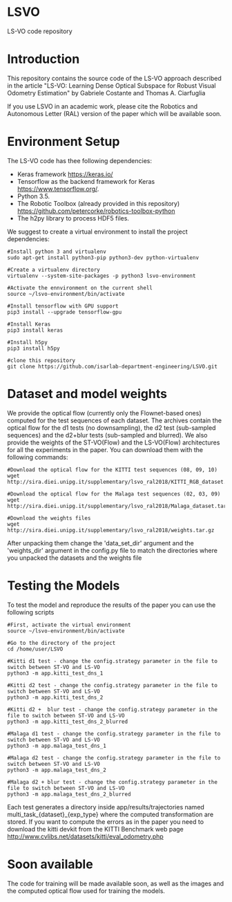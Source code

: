 # LSVO
LS-VO code repository

# Introduction

This repository contains the source code of the LS-VO approach described in the article "LS-VO: Learning Dense Optical Subspace for Robust Visual Odometry Estimation" by Gabriele Costante and Thomas A. Ciarfuglia

If you use LSVO in an academic work, please cite the Robotics and Autonomous Letter (RAL) version of the paper which will be available soon.

# Environment Setup

The LS-VO code has thee following dependencies: 
* Keras framework https://keras.io/ 
* Tensorflow as the backend framework for Keras https://www.tensorflow.org/. 
* Python 3.5. 
* The Robotic Toolbox (already provided in this repository) https://github.com/petercorke/robotics-toolbox-python
* The h2py library to process HDF5 files.

We suggest to create a virtual environment to install the project dependencies:
    
    #Install python 3 and virtualenv
    sudo apt-get install python3-pip python3-dev python-virtualenv
    
    #Create a virtualenv directory
    virtualenv --system-site-packages -p python3 lsvo-environment
    
    #Activate the ennvironment on the current shell
    source ~/lsvo-environment/bin/activate
    
    #Install tensorflow with GPU support
    pip3 install --upgrade tensorflow-gpu
    
    #Install Keras
    pip3 install keras
    
    #Install h5py
    pip3 install h5py
    
    #clone this repository 
    git clone https://github.com/isarlab-department-engineering/LSVO.git
   
# Dataset and model weights

We provide the optical flow (currently only the Flownet-based ones) computed for the test sequences of each dataset. The archives contain the optical flow for the d1 tests (no downsampling), the d2 test (sub-sampled sequences) and the d2+blur tests (sub-sampled and blurred).
We also provide the weights of the ST-VO(Flow) and the LS-VO(Flow) architectures for all the experiments in the paper.
You can download them with the following commands:

    #Download the optical flow for the KITTI test sequences (08, 09, 10)
    wget http://sira.diei.unipg.it/supplementary/lsvo_ral2018/KITTI_RGB_dataset.tar.gz
    
    #Download the optical flow for the Malaga test sequences (02, 03, 09)
    wget http://sira.diei.unipg.it/supplementary/lsvo_ral2018/Malaga_dataset.tar.gz
    
    #Download the weights files
    wget http://sira.diei.unipg.it/supplementary/lsvo_ral2018/weights.tar.gz
    
After unpacking them change the 'data_set_dir' argument and the 'weights_dir' argument in the config.py file to match the directories where you unpacked the datasets and the weights file 

# Testing the Models

To test the model and reproduce the results of the paper you can use the following scripts

    #First, activate the virtual environment
    source ~/lsvo-environment/bin/activate
    
    #Go to the directory of the project
    cd /home/user/LSVO
    
    #Kitti d1 test - change the config.strategy parameter in the file to switch between ST-VO and LS-VO
    python3 -m app.kitti_test_dns_1
    
    #Kitti d2 test - change the config.strategy parameter in the file to switch between ST-VO and LS-VO
    python3 -m app.kitti_test_dns_2
    
    #Kitti d2 +  blur test - change the config.strategy parameter in the file to switch between ST-VO and LS-VO
    python3 -m app.kitti_test_dns_2_blurred
    
    #Malaga d1 test - change the config.strategy parameter in the file to switch between ST-VO and LS-VO
    python3 -m app.malaga_test_dns_1
    
    #Malaga d2 test - change the config.strategy parameter in the file to switch between ST-VO and LS-VO
    python3 -m app.malaga_test_dns_2
    
    #Malaga d2 + blur test - change the config.strategy parameter in the file to switch between ST-VO and LS-VO
    python3 -m app.malaga_test_dns_2_blurred
    
Each test generates a directory inside app/results/trajectories named multi_task_{dataset}_{exp_type} where the computed transformation are stored. If you want to compute the errors as in the paper you need to download the kitti devkit from the KITTI Benchmark web page http://www.cvlibs.net/datasets/kitti/eval_odometry.php
    
# Soon available

The code for training will be made available soon, as well as the images and the computed optical flow used for training the models.
